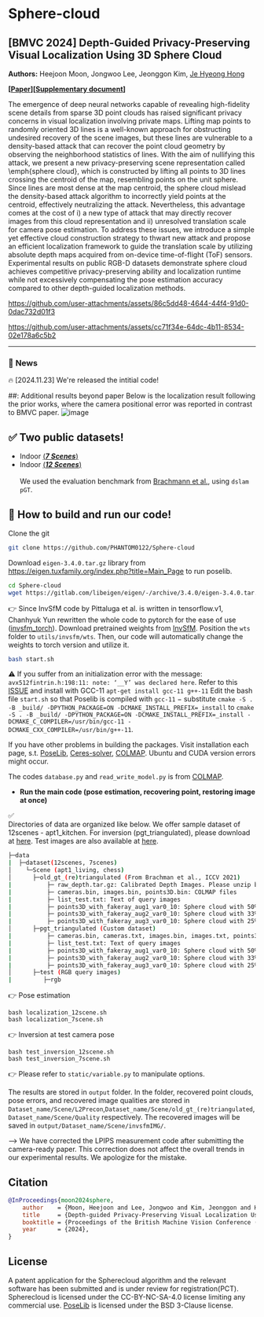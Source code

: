 # Sphere-cloud
## [BMVC 2024] Depth-Guided Privacy-Preserving Visual Localization Using 3D Sphere Cloud
**Authors:** Heejoon Moon, Jongwoo Lee, Jeonggon Kim, [Je Hyeong Hong](https://sites.google.com/view/hyvision)

**[[Paper]()][[Supplementary document]()]**

The emergence of deep neural networks capable of revealing high-fidelity scene details from sparse 3D point clouds has raised significant privacy concerns in visual localization involving private maps.
Lifting map points to randomly oriented 3D lines is a well-known approach for obstructing undesired recovery of the scene images, but these lines are vulnerable to a density-based attack that can recover the point cloud geometry by observing the neighborhood statistics of lines.
With the aim of nullifying this attack, we present a new privacy-preserving scene representation called \emph{sphere cloud}, which is constructed by lifting all points to 3D lines crossing the centroid of the map, resembling points on the unit sphere.
Since lines are most dense at the map centroid, the sphere cloud mislead the density-based attack algorithm to incorrectly yield points at the centroid, effectively neutralizing the attack. 
Nevertheless, this advantage comes at the cost of i) a new type of attack that may directly recover images from this cloud representation and ii) unresolved translation scale for camera pose estimation.
To address these issues, we introduce a simple yet effective cloud construction strategy to thwart new attack and 
 propose an efficient localization framework to guide the translation scale by utilizing absolute depth maps acquired from on-device time-of-flight (ToF) sensors.
Experimental results on public RGB-D datasets demonstrate sphere cloud achieves competitive privacy-preserving ability and localization runtime while not excessively compensating the pose estimation accuracy compared to other depth-guided localization methods.

https://github.com/user-attachments/assets/86c5dd48-4644-44f4-91d0-0dac732d01f3 

https://github.com/user-attachments/assets/cc71f34e-64dc-4b11-8534-02e178a6c5b2

*************************************
### :rocket: **News** 
:fire: [2024.11.23] We're released the intitial code!

##: Additional results beyond paper
Below is the localization result following the prior works, where the camera positional error was reported in contrast to BMVC paper.
![image](https://github.com/user-attachments/assets/070d634d-4958-4f8b-a7a1-4cd0afc4bb7a)


## :white_check_mark: Two public datasets!
- Indoor [(**_7 Scenes_**)](https://www.microsoft.com/en-us/research/project/rgb-d-dataset-7-scenes/) </br>
- Indoor [(**_12 Scenes_**)](https://graphics.stanford.edu/projects/reloc/) </br> </br>
We used the evaluation benchmark from [Brachmann et al.](https://github.com/tsattler/visloc_pseudo_gt_limitations), using `dslam pGT`. 


## :running: How to build and run our code!
Clone the git <br>
```bash 
git clone https://github.com/PHANTOM0122/Sphere-cloud
```

Download `eigen-3.4.0.tar.gz` library from https://eigen.tuxfamily.org/index.php?title=Main_Page to run poselib.
```bash
cd Sphere-cloud
wget https://gitlab.com/libeigen/eigen/-/archive/3.4.0/eigen-3.4.0.tar.gz
```
:point_right: Since InvSfM code by Pittaluga et al. is written in tensorflow.v1, Chanhyuk Yun rewritten the whole code to pytorch for the ease of use ([invsfm_torch](https://github.com/ChanhyukYun/invSfM_torch)).
Download pretrained weights from [InvSfM](https://github.com/francescopittaluga/invsfm).
Position the `wts` folder to `utils/invsfm/wts`.
Then, our code will automatically change the weights to torch version and utilize it.

```bash
bash start.sh
```

:warning: If you suffer from an initialization error with the message: `avx512fintrin.h:198:11: note: ‘__Y’ was declared here`.
Refer to this [ISSUE](https://github.com/pytorch/pytorch/issues/77939#issue-1242584624) and install with GCC-11
`apt-get install gcc-11 g++-11`
Edit the bash file `start.sh` so that Poselib is compiled with `gcc-11` $-$ substitute `cmake -S . -B _build/ -DPYTHON_PACKAGE=ON -DCMAKE_INSTALL_PREFIX=_install`
to `cmake -S . -B _build/ -DPYTHON_PACKAGE=ON -DCMAKE_INSTALL_PREFIX=_install -DCMAKE_C_COMPILER=/usr/bin/gcc-11 -DCMAKE_CXX_COMPILER=/usr/bin/g++-11`.

If you have other problems in building the packages.
Visit installation each page, s.t. [PoseLib](https://github.com/vlarsson/PoseLib), [Ceres-solver](http://ceres-solver.org/installation.html), [COLMAP](https://colmap.github.io/install.html).
Ubuntu and CUDA version errors might occur.

The codes `database.py` and `read_write_model.py` is from [COLMAP](https://github.com/colmap/colmap).
- **Run the main code (pose estimation, recovering point, restoring image at once)**

:white_check_mark:	
Directories of data are organized like below.
We offer sample dataset of 12scenes - apt1_kitchen. 
For inversion (pgt_triangulated), please download at [here](https://drive.google.com/drive/folders/1hZaNCcBGneO8yyu9oRTScDfUSePHxbZr?usp=sharing).
Test images are also available at [here](https://drive.google.com/file/d/1VkzdrxDFJVY5OoQNQ-veS22Mix-NtRke/view?usp=sharing).
```bash
├─data 
|  ├─dataset(12scenes, 7scenes)
│    └─Scene (apt1_living, chess)
│      ├─old_gt_(re)triangulated (From Brachman et al., ICCV 2021)
|          ├─ raw_depth.tar.gz: Calibrated Depth Images. Please unzip before localizaiton.
|          ├─ cameras.bin, images.bin, points3D.bin: COLMAP files
|          ├─ list_test.txt: Text of query images
|          ├─ points3D_with_fakeray_aug1_var0_10: Sphere cloud with 50% TP ratio
|          ├─ points3D_with_fakeray_aug2_var0_10: Sphere cloud with 33% TP ratio
|          ├─ points3D_with_fakeray_aug3_var0_10: Sphere cloud with 25% TP ratio
│      ├─pgt_triangulated (Custom dataset)
|          ├─ cameras.bin, cameras.txt, images.bin, images.txt, points3D.bin, points3D.txt, database.db
|          ├─ list_test.txt: Text of query images
|          ├─ points3D_with_fakeray_aug1_var0_10: Sphere cloud with 50% TP ratio
|          ├─ points3D_with_fakeray_aug2_var0_10: Sphere cloud with 33% TP ratio
|          ├─ points3D_with_fakeray_aug3_var0_10: Sphere cloud with 25% TP ratio
│      ├─test (RGB query images)
|         ├─rgb        
```

:point_right: Pose estimation 
```
bash localization_12scene.sh
bash localization_7scene.sh
```

:point_right: Inversion at test camera pose 
```
bash test_inversion_12scene.sh
bash test_inversion_7scene.sh
```

:point_right: Please refer to `static/variable.py` to manipulate options.

The results are stored in `output` folder.
In the folder, recovered point clouds, pose errors, and recovered image qualities are stored in `Dataset_name/Scene/L2Precon`,`Dataset_name/Scene/old_gt_(re)triangulated`,`Dataset_name/Scene/Quality` respectively.
The recovered images will be saved in `output/Dataset_name/Scene/invsfmIMG/`.

--> We have corrected the LPIPS measurement code after submitting the camera-ready paper. This correction does not affect the overall trends in our experimental results. We apologize for the mistake.

## Citation
```bibtex
@InProceedings{moon2024sphere,
    author    = {Moon, Heejoon and Lee, Jongwoo and Kim, Jeonggon and Hong, Je Hyeong},
    title     = {Depth-guided Privacy-Preserving Visual Localization Using 3D Sphere Clouds},
    booktitle = {Proceedings of the British Machine Vision Conference (BMVC)},
    year      = {2024},
}
```
## License
A patent application for the Spherecloud algorithm and the relevant software has been submitted and is under review for registration(PCT).
Spherecloud is licensed under the CC-BY-NC-SA-4.0 license limiting any commercial use.
[PoseLib](https://github.com/vlarsson/PoseLib) is licensed under the BSD 3-Clause license.

